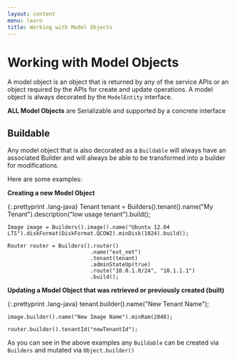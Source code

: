 ```yaml
---
layout: content
menu: learn
title: Working with Model Objects
---
```


# Working with Model Objects

A model object is an object that is returned by any of the service APIs or an object required by the APIs for create and update operations.  A model object is always decorated by the `ModelEntity` interface.

<div class="alert alert-success"><strong>ALL Model Objects</strong> are Serializable and supported by a concrete interface</div>

## Buildable

Any model object that is also decorated as a `Buildable` will always have an associated Builder and will always be able to be transformed into a builder for modifications.  

Here are some examples:

**Creating a new Model Object**

{:.prettyprint .lang-java}
	Tenant tenant = Builders().tenant().name("My Tenant").description("low usage tenant").build();
	
	Image image = Builders().image().name("Ubuntu 12.04 LTS").diskFormat(DiskFormat.QCOW2).minDisk(1024).build();
	
	Router router = Builders().router()
	                          .name("ext_net")
	                          .tenant(tenant)
	                          .adminStateUp(true)
	                          .route("10.0.1.0/24", "10.1.1.1")
	                          .build();
	
**Updating a Model Object that was retrieved or previously created (built)**

{:.prettyprint .lang-java}
	tenant.builder().name("New Tenant Name");
	
	image.builder().name("New Image Name").minRam(2048);
	
	router.builder().tenantId("newTenantId");

As you can see in the above examples any `Buildable` can be created via `Builders` and mutated via `Object.builder()`

